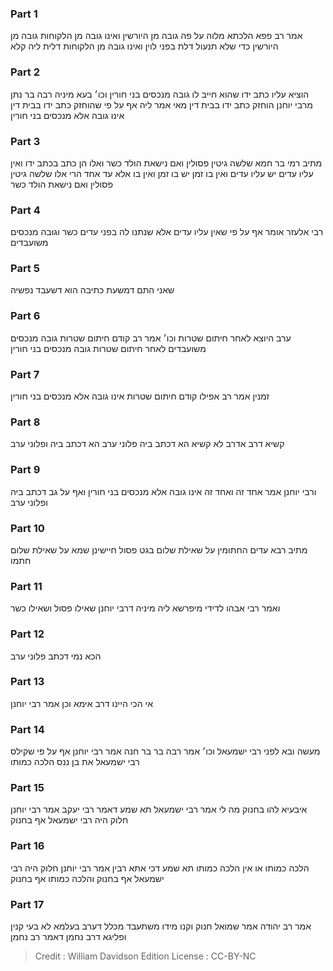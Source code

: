 
### Part 1
אמר רב פפא הלכתא מלוה על פה גובה מן היורשין ואינו גובה מן הלקוחות גובה מן היורשין כדי שלא תנעול דלת בפני לוין ואינו גובה מן הלקוחות דלית ליה קלא

### Part 2
הוציא עליו כתב ידו שהוא חייב לו גובה מנכסים בני חורין וכו׳ בעא מיניה רבה בר נתן מרבי יוחנן הוחזק כתב ידו בבית דין מאי אמר ליה אף על פי שהוחזק כתב ידו בבית דין אינו גובה אלא מנכסים בני חורין

### Part 3
מתיב רמי בר חמא שלשה גיטין פסולין ואם נישאת הולד כשר ואלו הן כתב בכתב ידו ואין עליו עדים יש עליו עדים ואין בו זמן יש בו זמן ואין בו אלא עד אחד הרי אלו שלשה גיטין פסולין ואם נישאת הולד כשר

### Part 4
רבי אלעזר אומר אף על פי שאין עליו עדים אלא שנתנו לה בפני עדים כשר וגובה מנכסים משועבדים

### Part 5
שאני התם דמשעת כתיבה הוא דשעבד נפשיה

### Part 6
ערב היוצא לאחר חיתום שטרות וכו׳ אמר רב קודם חיתום שטרות גובה מנכסים משועבדים לאחר חיתום שטרות גובה מנכסים בני חורין

### Part 7
זמנין אמר רב אפילו קודם חיתום שטרות אינו גובה אלא מנכסים בני חורין

### Part 8
קשיא דרב אדרב לא קשיא הא דכתב ביה פלוני ערב הא דכתב ביה ופלוני ערב

### Part 9
ורבי יוחנן אמר אחד זה ואחד זה אינו גובה אלא מנכסים בני חורין ואף על גב דכתב ביה ופלוני ערב

### Part 10
מתיב רבא עדים החתומין על שאילת שלום בגט פסול חיישינן שמא על שאילת שלום חתמו

### Part 11
ואמר רבי אבהו לדידי מיפרשא ליה מיניה דרבי יוחנן שאילו פסול ושאילו כשר

### Part 12
הכא נמי דכתב פלוני ערב

### Part 13
אי הכי היינו דרב אימא וכן אמר רבי יוחנן

### Part 14
מעשה ובא לפני רבי ישמעאל וכו׳ אמר רבה בר בר חנה אמר רבי יוחנן אף על פי שקילס רבי ישמעאל את בן ננס הלכה כמותו

### Part 15
איבעיא להו בחנוק מה לי אמר רבי ישמעאל תא שמע דאמר רבי יעקב אמר רבי יוחנן חלוק היה רבי ישמעאל אף בחנוק

### Part 16
הלכה כמותו או אין הלכה כמותו תא שמע דכי אתא רבין אמר רבי יוחנן חלוק היה רבי ישמעאל אף בחנוק והלכה כמותו אף בחנוק

### Part 17
אמר רב יהודה אמר שמואל חנוק וקנו מידו משתעבד מכלל דערב בעלמא לא בעי קנין ופליגא דרב נחמן דאמר רב נחמן

>Credit : William Davidson Edition
>License : CC-BY-NC